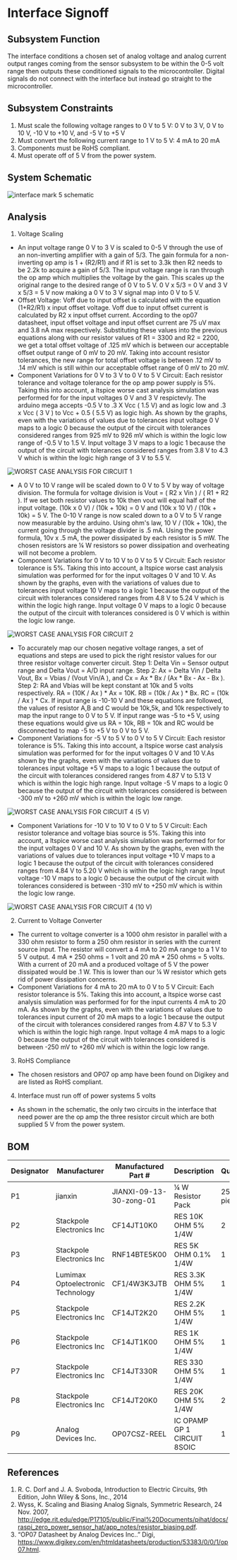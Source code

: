 # Interface Signoff

## Subsystem Function
The interface conditions a chosen set of analog voltage and analog current output ranges coming from the sensor subsystem to be within the 0-5 volt range then outputs these conditioned signals to the microcontroller. Digital signals do not connect with the interface but instead go straight to the microcontroller.  

## Subsystem Constraints
1) Must scale the following voltage ranges to 0 V to 5 V: 0 V to 3 V, 0 V to 10 V, -10 V to +10 V, and -5 V to +5 V   
2) Must convert the following current range to 1 V to 5 V: 4 mA to 20 mA 
3) Components must be RoHS compliant.
4) Must operate off of 5 V from the power system.

## System Schematic

![interface mark 5 schematic](https://user-images.githubusercontent.com/118490274/221126418-b5eed9c2-7cea-4c91-a7e5-c7a780e5fbaa.PNG)

## Analysis

1) Voltage Scaling
* An input voltage range 0 V to 3 V is scaled to 0-5 V through the use of an non-inverting amplifier with a gain of 5/3. The gain formula for a non-inverting op amp is 1 + (R2/R1) and if R1 is set to 3.3k then R2 needs to be 2.2k to acquire a gain of 5/3. The input voltage range is ran through the op amp which multiplies the voltage by the gain. This scales up the original range to the desired range of 0 V to 5 V. 0 V x 5/3 = 0 V and 3 V x 5/3 = 5 V now making a 0 V to 3 V signal map into 0 V to 5 V.
* Offset Voltage: Voff due to input offset is calculated with the equation (1+R2/R1) x input offset voltage. Voff due to input offset current is calculated by R2 x input offset current. According to the op07 datasheet, input offset voltage and input offset current are 75 uV max and 3.8 nA max respectively. Substituting these values into the previous equations along with our resistor values of R1 = 3300 and R2 = 2200, we get a total offset voltage of .125 mV which is between our acceptable offset output range of 0 mV to 20 mV. Taking into account resistor tolerances, the new range for total offset voltage is between .12 mV to .14 mV which is still within our acceptable offset range of 0 mV to 20 mV.
* Component Variations for 0 V to 3 V to 0 V to 5 V Circuit: Each resistor tolerance and voltage tolerance for the op amp power supply is 5%. Taking this into account, a ltspice worse cast analysis simulation was performed for for the input voltages 0 V and 3 V respictevly. The arduino mega accepts -0.5 V to .3 X Vcc ( 1.5 V) and  as logic low and .3 x Vcc ( 3 V ) to Vcc + 0.5 ( 5.5 V) as logic high. As shown by the graphs, even with the variations of values due to tolerances input voltage 0 V maps to a logic 0 because the output of the circuit with tolerances considered ranges from 925 mV to 926 mV which is within the logic low range of -0.5 V to 1.5 V. Input voltage 3 V maps to a logic 1 because the output of the circuit with tolerances considered ranges from 3.8 V to 4.3 V which is within the logic high range of 3 V to 5.5 V. 

![WORST CASE ANALYSIS FOR CIRCUIT 1](https://user-images.githubusercontent.com/118490274/221122771-ea940e4f-cec6-4fda-8705-ac0186986cd8.PNG)


* A 0 V to 10 V range will be scaled down to 0 V to 5 V by way of voltage division. The formula for voltage division is Vout = ( R2 x Vin ) / ( R1 + R2 ). If we set both resistor values to 10k then vout will equal half of the input voltage. (10k x 0 V) / (10k + 10k) = 0 V and (10k x 10 V) / (10k + 10k) = 5 V. The 0-10 V range is now scaled down to a 0 V to 5 V range now measurable by the arduino. Using ohm's law, 10 V / (10k + 10k),  the current going through the voltage divider is .5 mA. Using the power formula, 10v x .5 mA, the power dissipated by each resistor is 5 mW. The chosen resistors are  ¼ W resistors so power dissipation and overheating will not become a problem. 
* Component Variations for 0 V to 10 V to 0 V to 5 V Circuit:  Each resistor tolerance is 5%. Taking this into account, a ltspice worse cast analysis simulation was performed for for the input voltages 0 V and 10 V. As shown by the graphs, even with the variations of values due to tolerances input voltage 10 V maps to a logic 1 because the output of the circuit with tolerances considered ranges from 4.8 V to 5.24 V which is within the logic high range. Input voltage 0 V maps to a logic 0 because the output of the circuit with tolerances considered is 0 V which is within the logic low range. 

![WORST CASE ANALYSIS FOR CIRCUIT 2](https://user-images.githubusercontent.com/118490274/221125591-8bcd4d9c-c7e1-4e57-bc8a-518199cc2f27.PNG)

* To accurately map our chosen negative voltage ranges, a set of equations and steps are used to pick the right resistor values for our three resistor voltage converter circuit. Step 1: Delta Vin = Sensor output range and Delta Vout =  A/D input range. Step 2: Ax = Delta Vin /  Delta Vout, Bx = Vbias / (Vout Vin/A ), and Cx = Ax * Bx / (Ax * Bx - Ax - Bx ). Step 2: RA and Vbias will be kept constant at 10k and 5 volts respectively. RA = (10K / Ax ) * Ax  = 10K. RB = (10k / Ax ) * Bx. RC = (10k / Ax ) * Cx. If input range is -10-10 V and these equations are followed, the values of resistor A,B and C would be 10k,5k, and 10k respectively to map the input range to 0 V to 5 V. If input range was -5 to +5 V, using these equations would give us RA = 10k, RB = 10k and RC would be disconnected to map -5 to +5 V to 0 V to 5 V. 
* Component Variations for -5 V to 5 V to 0 V to 5 V Circuit: Each resistor tolerance is 5%. Taking this into account, a ltspice worse cast analysis simulation was performed for for the input voltages 0 V and 10 V.As shown by the graphs, even with the variations of values due to tolerances input voltage +5 V maps to a logic 1 because the output of the circuit with tolerances considered ranges from 4.87 V to 5.13 V which is within the logic high range. Input voltage -5 V maps to a logic 0 because the output of the circuit with tolerances considered is between -300 mV to +260 mV which is within the logic low range.

![WORST CASE ANALYSIS FOR CIRCUIT 4 (5 V) ](https://user-images.githubusercontent.com/118490274/221127897-879d3b03-cf92-4f27-8b97-1831981449ca.PNG)

* Component Variations for -10 V to 10 V to 0 V to 5 V Circuit: Each resistor tolerance and voltage bias source is 5%. Taking this into account, a ltspice worse cast analysis simulation was performed for for the input voltages 0 V and 10 V. As shown by the graphs, even with the variations of values due to tolerances input voltage +10 V maps to a logic 1 because the output of the circuit with tolerances considered ranges from 4.84 V to 5.20 V which is within the logic high range. Input voltage -10 V maps to a logic 0 because the output of the circuit with tolerances considered is between -310 mV to +250 mV which is within the logic low range.

![WORST CASE ANALYSIS FOR CIRCUIT 4 (10 V) ](https://user-images.githubusercontent.com/118490274/221128222-70fb486f-bcea-43d7-b8f9-b73ac13dd81e.PNG)

2) Current to Voltage Converter
* The current to voltage converter is a 1000 ohm resistor in parallel with a 330 ohm resistor to form a 250 ohm resistor in series with the current source input. The resistor will convert a 4 mA to 20 mA range to a 1 V to 5 V output. 4 mA * 250 ohms = 1 volt and 20 mA * 250 ohms = 5 volts. With a current of 20 mA and a produced voltage of 5 V the power dissipated would be .1 W. This is lower than our ¼ W resistor which gets rid of power dissipation concerns.
* Component Variations for 4 mA to 20 mA to 0 V to 5 V Circuit: Each resistor tolerance is 5%. Taking this into account, a ltspice worse cast analysis simulation was performed for for the input currents 4 mA to 20 mA. As shown by the graphs, even with the variations of values due to tolerances input current of 20 mA maps to a logic 1 because the output of the circuit with tolerances considered ranges from 4.87 V to 5.3 V which is within the logic high range. Input voltage 4 mA maps to a logic 0 because the output of the circuit with tolerances considered is between -250 mV to +260 mV which is within the logic low range.
  
3) RoHS Compliance
* The chosen resistors and OP07 op amp have been found on Digikey and are listed as RoHS compliant.  

4) Interface must run off of power systems 5 volts
* As shown in the schematic, the only  two circuits in the interface that need power are the op amp the three resistor circuit which are both supplied 5 V from the power system. 

## BOM

| Designator   | Manufacturer                       | Manufactured Part #     | Description                         | Quantity    | Price       |
|------------- |----------------------------------- |-------------------------|-------------------------------------|-------------|-------------|
| P1           | ‎jianxin                           | JIANXI-09-13-30-zong-01 | ¼ W Resistor Pack                   | 25 pieces   | $6.99       |
| P2           | Stackpole Electronics Inc          |CF14JT10K0               | RES 10K OHM 5% 1/4W                 | 2           | $0.00729    |
| P3           | Stackpole Electronics Inc          |RNF14BTE5K00             | RES 5K OHM 0.1% 1/4W                | 1           | $0.13965    |
| P4           | Lumimax Optoelectronic Technology  | CF1/4W3K3JTB            | RES 3.3K OHM 5% 1/4W                | 1           | $0.01144    |
| P5           | Stackpole Electronics Inc          | CF14JT2K20              | RES 2.2K OHM 5% 1/4W                | 1           | $0.1        |
| P6           | Stackpole Electronics Inc          | CF14JT1K00              | RES 1K OHM 5% 1/4W                  | 1           | $0.1        |
| P7           | Stackpole Electronics Inc          | CF14JT330R              | RES 330 OHM 5% 1/4W                 | 1           | $0.1        |
| P8           | Stackpole Electronics Inc          | CF14JT20K0              | RES 20K OHM 5% 1/4W                 | 2           | $0.10000    |        
| P9           | 	Analog Devices Inc.               | OP07CSZ-REEL            | IC OPAMP GP 1 CIRCUIT 8SOIC         | 1           | $2.31000    |



## References
1) R. C. Dorf and J. A. Svoboda, Introduction to Electric Circuits, 9th Edition, John Wiley & Sons, Inc., 2014   
2) Wyss, K. Scaling and Biasing Analog Signals, Symmetric Research, 24 Nov. 2007, http://edge.rit.edu/edge/P17105/public/Final%20Documents/pihat/docs/raspi_zero_power_sensor_hat/app_notes/resistor_biasing.pdf.  
3) “OP07 Datasheet by Analog Devices Inc..” Digi, https://www.digikey.com/en/htmldatasheets/production/53383/0/0/1/op07.html. 
